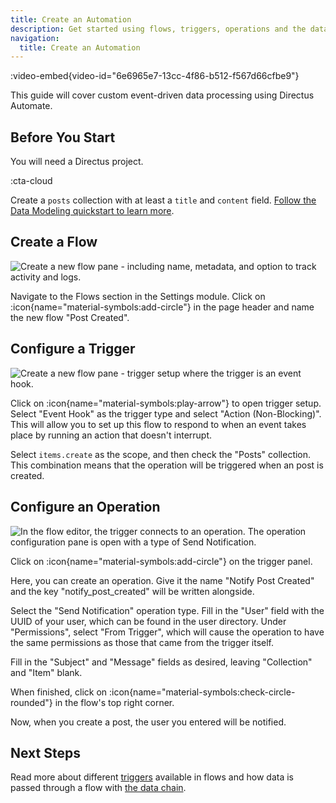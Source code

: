 ```yaml
---
title: Create an Automation
description: Get started using flows, triggers, operations and the data chain in Directus Automate.
navigation:
  title: Create an Automation
---
```


:video-embed{video-id="6e6965e7-13cc-4f86-b512-f567d66cfbe9"}

This guide will cover custom event-driven data processing using Directus Automate.

## Before You Start

You will need a Directus project.

:cta-cloud

Create a `posts` collection with at least a `title` and `content` field. [Follow the Data Modeling quickstart to learn more](/guides/data-model/quickstart).

## Create a Flow

![Create a new flow pane - including name, metadata, and option to track activity and logs.](/img/3c337848-a40f-4e62-9370-c943e8d5e761.png)

Navigate to the Flows section in the Settings module. Click on :icon{name="material-symbols:add-circle"} in the page header and name the new flow "Post Created".

## Configure a Trigger

![Create a new flow pane - trigger setup where the trigger is an event hook.](/img/)

Click on :icon{name="material-symbols:play-arrow"} to open trigger setup. Select "Event Hook" as the trigger type and select "Action (Non-Blocking)". This will allow you to set up this flow to respond to when an event takes place by running an action that doesn't interrupt.

Select `items.create` as the scope, and then check the "Posts" collection. This combination means that the operation will be triggered when an post is created. 

## Configure an Operation

![In the flow editor, the trigger connects to an operation. The operation configuration pane is open with a type of Send Notification.](/img/4c072da6-b396-47ad-85ff-f300e3eb9661.png)

Click on :icon{name="material-symbols:add-circle"} on the trigger panel.

Here, you can create an operation. Give it the name "Notify Post Created" and the key "notify_post_created" will be written alongside.

Select the "Send Notification" operation type. Fill in the "User" field with the UUID of your user, which can be found in the user directory. Under "Permissions", select "From Trigger", which will cause the operation to have the same permissions as those that came from the trigger itself.

Fill in the "Subject" and "Message" fields as desired, leaving "Collection" and "Item" blank.

When finished, click on :icon{name="material-symbols:check-circle-rounded"} in the flow's top right corner.

Now, when you create a post, the user you entered will be notified.

## Next Steps

Read more about different [triggers](/guides/automate/triggers) available in flows and how data is passed through a flow with [the data chain](/guides/automate/data-chain).
